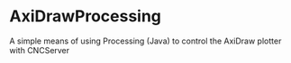 # AxiDrawProcessing
A simple means of using Processing (Java) to control the AxiDraw plotter with CNCServer
